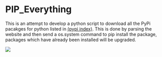 # PIP_Everything
This is an attempt to develop a python script to download all the PyPi pacakges for python listed in [(pypi index)](https://pypi.python.org/simple/). This is done by parsing the website and then send a os.system command to pip install the package, packages which have already been installed will be upgraded. 

![](https://cdn.meme.am/instances/500x/68841984.jpg)
